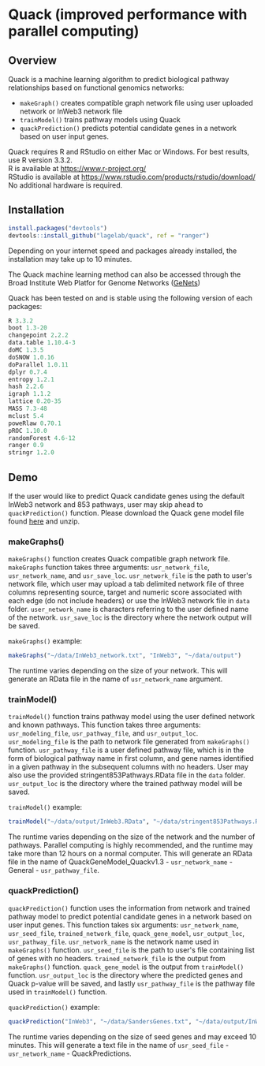 # Quack (improved performance with parallel computing)

## Overview ##
Quack is a machine learning algorithm to predict biological pathway relationships based on functional genomics networks:

* `makeGraph()` creates compatible graph network file using user uploaded network or InWeb3 network file
* `trainModel()` trains pathway models using Quack
* `quackPrediction()` predicts potential candidate genes in a network based on user input genes.

Quack requires R and RStudio on either Mac or Windows. For best results, use R version 3.3.2.<br>
R is available at https://www.r-project.org/<br>
RStudio is available at https://www.rstudio.com/products/rstudio/download/<br>
No additional hardware is required.


## Installation ##
```r
install.packages("devtools")
devtools::install_github("lagelab/quack", ref = "ranger")
```
Depending on your internet speed and packages already installed, the installation may take up to 10 minutes. 

The Quack machine learning method can also be accessed through the Broad Institute Web Platfor for Genome Networks ([GeNets](https://apps.broadinstitute.org/genets)) 

Quack has been tested on and is stable using the following version of each packages:
```r
R 3.3.2
boot 1.3-20
changepoint 2.2.2
data.table 1.10.4-3
doMC 1.3.5
doSNOW 1.0.16
doParallel 1.0.11
dplyr 0.7.4
entropy 1.2.1
hash 2.2.6
igraph 1.1.2
lattice 0.20-35
MASS 7.3-48
mclust 5.4
poweRlaw 0.70.1
pROC 1.10.0
randomForest 4.6-12
ranger 0.9
stringr 1.2.0
```

## Demo ##
If the user would like to predict Quack candidate genes using the default InWeb3 network and 853 pathways, user may skip ahead to `quackPrediction()` function. Please download the Quack gene model file found <a href="http://www.lagelab.org/wp-content/uploads/2018/02/QuackGeneModel_Quackv1.3-InWeb3-General853StringentPathways.RData_.zip">here</a> and unzip.

### makeGraphs() ### 
`makeGraphs()` function creates Quack compatible graph network file. `makeGraphs` function takes three arguments: `usr_network_file`, `usr_network_name`, and `usr_save_loc`. `usr_network_file` is the path to user's network file, which user may upload a tab delimited network file of three columns representing source, target and numeric score associated with each edge (do not include headers) or use the InWeb3 network file in `data` folder. `user_network_name` is characters referring to the user defined name of the network. `usr_save_loc` is the directory where the network output will be saved.

`makeGraphs()` example:
```r
makeGraphs("~/data/InWeb3_network.txt", "InWeb3", "~/data/output")
```

The runtime varies depending on the size of your network. This will generate an RData file in the name of `usr_network_name` argument.

### trainModel() ###
`trainModel()` function trains pathway model using the user defined network and known pathways. This function takes three arguments: `usr_modeling_file`, `usr_pathway_file`, and `usr_output_loc`. `usr_modeling_file` is the path to network file generated from `makeGraphs()` function. `usr_pathway_file` is a user defined pathway file, which is in the form of biological pathway name in first column, and gene names identified in a given pathway in the subsequent columns with no headers. User may also use the provided stringent853Pathways.RData file in the `data` folder. `usr_output_loc` is the directory where the trained pathway model will be saved.

`trainModel()` example:
```r
trainModel("~/data/output/InWeb3.RData", "~/data/stringent853Pathways.RData", "~/data/output")
```

The runtime varies depending on the size of the network and the number of pathways. Parallel computing is highly recommended, and the runtime may take more than 12 hours on a normal computer. This will generate an RData file in the name of QuackGeneModel_Quackv1.3 - `usr_network_name` - General - `usr_pathway_file`.

### quackPrediction() ###
`quackPrediction()` function uses the information from network and trained pathway model to predict potential candidate genes in a network based on user input genes. This function takes six arguments: `usr_network_name`, `usr_seed_file`, `trained_network_file`, `quack_gene_model`, `usr_output_loc`, `usr_pathway_file`. `usr_network_name` is the network name used in `makeGraphs()` function. `usr_seed_file` is the path to user's file containing list of genes with no headers. `trained_network_file` is the output from `makeGraphs()` function. `quack_gene_model` is the output from `trainModel()` function. `usr_output_loc` is the directory where the predicted genes and Quack p-value will be saved, and lastly `usr_pathway_file` is the pathway file used in `trainModel()` function.

`quackPrediction()` example:
```r
quackPrediction("InWeb3", "~/data/SandersGenes.txt", "~/data/output/InWeb3.RData", "QuackGeneModel_Quackv1.3-InWeb3-General853StringentPathways.RData", "~/data/output", "~/data/stringent853Pathways.RData")
```

The runtime varies depending on the size of seed genes and may exceed 10 minutes. This will generate a text file in the name of `usr_seed_file` - `usr_network_name` - QuackPredictions.
